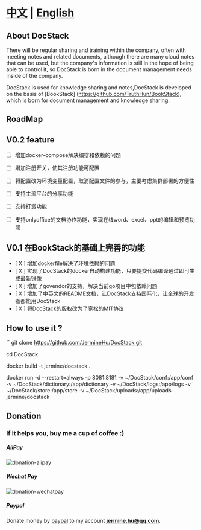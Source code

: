 
# [中文](README-CN.md) | [English](README.md)

## About DocStack 
There will be regular sharing and training within the company, often with meeting notes and related documents, although there are many cloud notes that can be used,
but the company's information is still in the hope of being able to control it, so DocStack is born in the document management needs inside of the company. 

DocStack is used for knowledge sharing and notes,DocStack is developed on the basis of [BookStack] (https://github.com/TruthHun/BookStack), which is born for document management and knowledge sharing.

## RoadMap

## V0.2 feature
- [ ] 增加docker-compose解决编排和依赖的问题
- [ ] 增加注册开关，使其注册功能可配置
- [ ] 将配置改为环境变量配置，取消配置文件的参与，主要考虑集群部署的方便性
- [ ] 支持主流平台的分享功能
- [ ] 支持打赏功能
- [ ] 支持onlyoffice的文档协作功能，实现在线word、excel、ppt的编辑和预览功能


## V0.1 在BookStack的基础上完善的功能
- [ X ] 增加dockerfile解决了环境依赖的问题
- [ X ] 实现了DocStack的docker自动构建功能，只要提交代码编译通过即可生成最新镜像
- [ X ] 增加了govendor的支持，解决当前go项目中包依赖问题
- [ X ] 增加了中英文的README文档，让DocStack支持国际化，让全球的开发者都能用DocStack
- [ X ] 将DocStack的版权改为了宽松的MIT协议

## How to use it ?

``
git clone https://github.com/JermineHu/DocStack.git

cd DocStack

docker build -t jermine/docstack .

docker run -d --restart=always -p 8081:8181 -v ~/DocStack/conf:/app/conf  -v ~/DocStack/dictionary:/app/dictionary -v ~/DocStack/logs:/app/logs -v ~/DocStack/store:/app/store -v ~/DocStack/uploads:/app/uploads jermine/docstack


## Donation

### If it helps you, buy me a cup of coffee :)

#####  AliPay

![donation-alipay](https://raw.githubusercontent.com/JermineHu/docker-frp/master/img/alipay.png)

#####  Wechat Pay

![donation-wechatpay](https://raw.githubusercontent.com/JermineHu/docker-frp/master/img/wechat.png)

#####  Paypal

Donate money by [paypal](https://paypal.me/jerminehu) to my account **jermine.hu@qq.com**.
